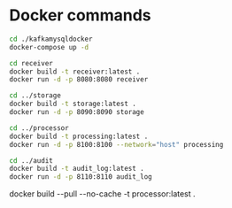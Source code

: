 # Docker commands

```bash
cd ./kafkamysqldocker
docker-compose up -d
```

```bash
cd receiver
docker build -t receiver:latest .
docker run -d -p 8080:8080 receiver
```

```bash
cd ../storage
docker build -t storage:latest .
docker run -d -p 8090:8090 storage
```

```bash
cd ../processor
docker build -t processing:latest .
docker run -d -p 8100:8100 --network="host" processing
```

```bash
cd ../audit
docker build -t audit_log:latest .
docker run -d -p 8110:8110 audit_log
```

 docker build --pull --no-cache -t processor:latest .